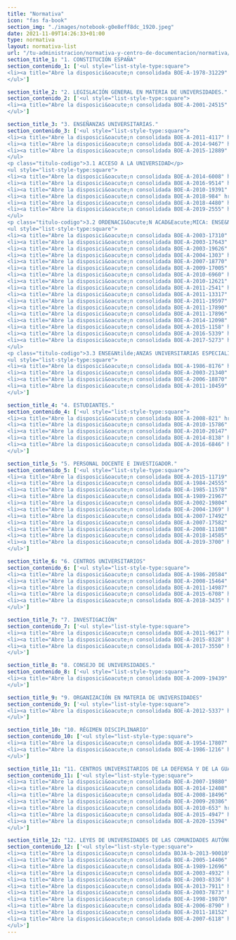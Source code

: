 ```yaml
---
title: "Normativa"
icon: "fas fa-book"
section_img: "./images/notebook-g0e8eff8dc_1920.jpeg"
date: 2021-11-09T14:26:33+01:00
type: normativa
layout: normativa-list
url: "/tu-administracion/normativa-y-centro-de-documentacion/normativa/"
section_title_1: "1. CONSTITUCIÓN ESPAÑA"
section_contenido_1: ['<ul style="list-style-type:square">
<li><a title="Abre la disposici&oacute;n consolidada BOE-A-1978-31229" href="https://www.boe.es/buscar/act.php?id=BOE-A-1978-31229" target="_blank" rel="noopener">Constituci&oacute;n Espa&ntilde;a <i class="fas fa-external-link-alt"></i></a></a> (parcial)</li>
</ul>']

section_title_2: "2. LEGISLACIÓN GENERAL EN MATERIA DE UNIVERSIDADES."
section_contenido_2: ['<ul style="list-style-type:square">
<li><a title="Abre la disposici&oacute;n consolidada BOE-A-2001-24515" href="https://www.boe.es/buscar/act.php?id=BOE-A-2001-24515" target="_blank" rel="noopener">Ley Org&aacute;nica de Universidades <i class="fas fa-external-link-alt"></i></a></li>
</ul>']

section_title_3: "3. ENSEÑANZAS UNIVERSITARIAS."
section_contenido_3: ['<ul style="list-style-type:square">
<li><a title="Abre la disposici&oacute;n consolidada BOE-A-2011-4117" href="https://www.boe.es/buscar/act.php?id=BOE-A-2011-4117" target="_blank" rel="noopener">Ley de Econom&iacute;a Sostenible <i class="fas fa-external-link-alt"></i></a> (parcial)</li>
<li><a title="Abre la disposici&oacute;n consolidada BOE-A-2014-9467" href="https://www.boe.es/buscar/act.php?id=BOE-A-2014-9467" target="_blank" rel="noopener">Ley de racionalizaci&oacute;n del Sector P&uacute;blico y otras medidas de reforma administrativa <i class="fas fa-external-link-alt"></i></a> (parcial)</li>
<li><a title="Abre la disposici&oacute;n consolidada BOE-A-2015-12889" href="https://www.boe.es/buscar/act.php?id=BOE-A-2015-12889" target="_blank" rel="noopener">Estatuto de la Agencia Estatal de Investigaci&oacute;n <i class="fas fa-external-link-alt"></i></a></li>
</ul>
<p class="titulo-codigo">3.1 ACCESO A LA UNIVERSIDAD</p>
<ul style="list-style-type:square">
<li><a title="Abre la disposici&oacute;n consolidada BOE-A-2014-6008" href="https://www.boe.es/buscar/act.php?id=BOE-A-2014-6008" target="_blank" rel="noopener">Admisi&oacute;n a las ense&ntilde;anzas universitarias oficiales de Grado <i class="fas fa-external-link-alt"></i></a></li>
<li><a title="Abre la disposici&oacute;n consolidada BOE-A-2016-9514" href="https://www.boe.es/buscar/act.php?id=BOE-A-2016-9514" target="_blank" rel="noopener">Pruebas de acceso a la universidad de mayores de 25 o de 45 a&ntilde;os, &aacute;mbito UNED <i class="fas fa-external-link-alt"></i></a></li>
<li><a title="Abre la disposici&oacute;n consolidada BOE-A-2010-19391" href="https://www.boe.es/buscar/act.php?id=BOE-A-2010-19391" target="_blank" rel="noopener">Acceso a la universidad de quienes est&eacute;n en posesi&oacute;n del t&iacute;tulo de t&eacute;cnico superior de F.P <i class="fas fa-external-link-alt"></i></a></li>
<li><a title="Abre la disposici&oacute;n consolidada BOE-A-2018-984" href="https://www.boe.es/buscar/act.php?id=BOE-A-2018-984" target="_blank" rel="noopener">Contenido de la evaluaci&oacute;n de Bachillerato para el acceso a la Universidad curso 2017/2018 <i class="fas fa-external-link-alt"></i></a></li>
<li><a title="Abre la disposici&oacute;n consolidada BOE-A-2018-4480" href="https://www.boe.es/buscar/act.php?id=BOE-A-2018-4480" target="_blank" rel="noopener">C&aacute;lculo de calificaci&oacute;n final convalidaci&oacute;n de estudios y t&iacute;tulos extranjeros con el Bachiller <i class="fas fa-external-link-alt"></i></a></li>
<li><a title="Abre la disposici&oacute;n consolidada BOE-A-2019-2555" href="https://www.boe.es/buscar/act.php?id=BOE-A-2019-2555" target="_blank" rel="noopener">Evaluaci&oacute;n de Bachillerato para acceso a Universidad de Centros espa&ntilde;oles en el exterior <i class="fas fa-external-link-alt"></i></a></li>
</ul>
<p class="titulo-codigo">3.2 ORDENACI&Oacute;N ACAD&Eacute;MICA: ENSE&Ntilde;ANZAS Y TITULACIONES</p>
<ul style="list-style-type:square">
<li><a title="Abre la disposici&oacute;n consolidada BOE-A-2003-17310" href="https://www.boe.es/buscar/act.php?id=BOE-A-2003-17310" target="_blank" rel="noopener">Expedici&oacute;n por las universidades del Suplemento Europeo al T&iacute;tulo <i class="fas fa-external-link-alt"></i></a></li>
<li><a title="Abre la disposici&oacute;n consolidada BOE-A-2003-17643" href="https://www.boe.es/buscar/act.php?id=BOE-A-2003-17643" target="_blank" rel="noopener">Sistema europeo de cr&eacute;ditos y sistema de calificaciones en las titulaciones universitarias <i class="fas fa-external-link-alt"></i></a></li>
<li><a title="Abre la disposici&oacute;n consolidada BOE-A-2003-19626" href="https://www.boe.es/buscar/act.php?id=BOE-A-2003-19626" target="_blank" rel="noopener">Declaraci&oacute;n de equivalencia de t&iacute;tulos espa&ntilde;oles de ense&ntilde;anza superior <i class="fas fa-external-link-alt"></i></a></li>
<li><a title="Abre la disposici&oacute;n consolidada BOE-A-2004-1303" href="https://www.boe.es/buscar/act.php?id=BOE-A-2004-1303" target="_blank" rel="noopener">Homologaci&oacute;n de planes de estudios y t&iacute;tulos de car&aacute;cter oficial y validez el territorio nacional <i class="fas fa-external-link-alt"></i></a></li>
<li><a title="Abre la disposici&oacute;n consolidada BOE-A-2007-18770" href="https://www.boe.es/buscar/doc.php?id=BOE-A-2021-15781" target="_blank" rel="noopener">Ordenaci&oacute;n de las ense&ntilde;anzas universitarias oficiales <i class="fas fa-external-link-alt"></i></a></li>
<li><a title="Abre la disposici&oacute;n consolidada BOE-A-2009-17005" href="https://www.boe.es/buscar/act.php?id=BOE-A-2009-17005" target="_blank" rel="noopener">Ense&ntilde;anzas art&iacute;sticas superiores reguladas por la Ley Org&aacute;nica de Educaci&oacute;n <i class="fas fa-external-link-alt"></i></a></li>
<li><a title="Abre la disposici&oacute;n consolidada BOE-A-2010-6960" href="https://www.boe.es/buscar/act.php?id=BOE-A-2010-6960" target="_blank" rel="noopener">T&iacute;tulos de especialista en Ciencias de la Salud de Estados no miembros de la U.E <i class="fas fa-external-link-alt"></i></a></li>
<li><a title="Abre la disposici&oacute;n consolidada BOE-A-2010-12621" href="https://www.boe.es/buscar/act.php?id=BOE-A-2010-12621" target="_blank" rel="noopener">Expedici&oacute;n de t&iacute;tulos universitarios oficiales <i class="fas fa-external-link-alt"></i></a></li>
<li><a title="Abre la disposici&oacute;n consolidada BOE-A-2011-2541" href="https://www.boe.es/buscar/act.php?id=BOE-A-2011-2541" target="_blank" rel="noopener">Ense&ntilde;anzas oficiales de doctorado <i class="fas fa-external-link-alt"></i></a></li>
<li><a title="Abre la disposici&oacute;n consolidada BOE-A-2011-13317" href="https://www.boe.es/buscar/act.php?id=BOE-A-2011-13317" target="_blank" rel="noopener">Marco Espa&ntilde;ol de Cualificaciones para la Educaci&oacute;n Superior <i class="fas fa-external-link-alt"></i></a></li>
<li><a title="Abre la disposici&oacute;n consolidada BOE-A-2011-19597" href="https://www.boe.es/buscar/act.php?id=BOE-A-2011-19597" target="_blank" rel="noopener">Reconocimiento de estudios en el &aacute;mbito de la Educaci&oacute;n Superior <i class="fas fa-external-link-alt"></i></a></li>
<li><a title="Abre la disposici&oacute;n consolidada BOE-A-2011-17890" href="https://www.boe.es/buscar/act.php?id=BOE-A-2011-17890" target="_blank" rel="noopener">Nuevo r&eacute;gimen de equivalencias de estudios y titulaciones de Ciencias Eclesi&aacute;sticas <i class="fas fa-external-link-alt"></i></a></li>
<li><a title="Abre la disposici&oacute;n consolidada BOE-A-2011-17896" href="https://www.boe.es/buscar/act.php?id=BOE-A-2011-17896" target="_blank" rel="noopener">Equivalencias de t&iacute;tulos universitarios impartidos en centros dependientes de la Federaci&oacute;n <i class="fas fa-external-link-alt"></i></a></li>
<li><a title="Abre la disposici&oacute;n consolidada BOE-A-2014-12098" href="https://www.boe.es/buscar/act.php?id=BOE-A-2014-12098" target="_blank" rel="noopener">Homologaci&oacute;n y declaraci&oacute;n de equivalencias y convalidaci&oacute;n de estudios extranjeros <i class="fas fa-external-link-alt"></i></a></li>
<li><a title="Abre la disposici&oacute;n consolidada BOE-A-2015-1158" href="https://www.boe.es/buscar/act.php?id=BOE-A-2015-1158" target="_blank" rel="noopener">Expedici&oacute;n del Suplemento Europeo a los t&iacute;tulos regulados en el Real Decreto 1393/2007 <i class="fas fa-external-link-alt"></i></a></li>
<li><a title="Abre la disposici&oacute;n consolidada BOE-A-2016-5339" href="https://www.boe.es/buscar/act.php?id=BOE-A-2016-5339" target="_blank" rel="noopener">Requisitos para la expedici&oacute;n del Suplemento Europeo al T&iacute;tulo Universitario de Doctor <i class="fas fa-external-link-alt"></i></a></li>
<li><a title="Abre la disposici&oacute;n consolidada BOE-A-2017-5273" href="https://www.boe.es/buscar/act.php?id=BOE-A-2017-5273" target="_blank" rel="noopener">Ense&ntilde;anzas universitarias oficiales de Grado <i class="fas fa-external-link-alt"></i></a></li>
</ul>
<p class="titulo-codigo">3.3 ENSE&Ntilde;ANZAS UNIVERSITARIAS ESPECIALIZADAS CON ACCESO A PROFESIONES REGULADAS</p>
<ul style="list-style-type:square">
<li><a title="Abre la disposici&oacute;n consolidada BOE-A-1986-8176" href="https://www.boe.es/buscar/act.php?id=BOE-A-1986-8176" target="_blank" rel="noopener">Atribuciones profesionales de los Arquitectos e Ingenieros t&eacute;cnicos <i class="fas fa-external-link-alt"></i></a></li>
<li><a title="Abre la disposici&oacute;n consolidada BOE-A-2003-21340" href="https://www.boe.es/buscar/act.php?id=BOE-A-2003-21340" target="_blank" rel="noopener">Ley de ordenaci&oacute;n de las profesiones sanitarias <i class="fas fa-external-link-alt"></i></a></li>
<li><a title="Abre la disposici&oacute;n consolidada BOE-A-2006-18870" href="https://www.boe.es/buscar/act.php?id=BOE-A-2006-18870" target="_blank" rel="noopener">Ley sobre el acceso a las profesiones de Abogado y Procurador de los Tribunales <i class="fas fa-external-link-alt"></i></a></li>
<li><a title="Abre la disposici&oacute;n consolidada BOE-A-2011-10459" href="https://www.boe.es/buscar/act.php?id=BOE-A-2011-10459" target="_blank" rel="noopener">Reglamento sobre el acceso a las profesiones de Abogado y Procurador de los Tribunales <i class="fas fa-external-link-alt"></i></a></li>
</ul>']

section_title_4: "4. ESTUDIANTES."
section_contenido_4: ['<ul style="list-style-type:square">
<li><a title="Abre la disposici&oacute;n consolidada BOE-A-2008-821" href="https://www.boe.es/buscar/act.php?id=BOE-A-2008-821" target="_blank" rel="noopener">R&eacute;gimen de las becas y ayudas al estudio personalizadas <i class="fas fa-external-link-alt"></i></a></li>
<li><a title="Abre la disposici&oacute;n consolidada BOE-A-2010-15786" href="https://www.boe.es/buscar/act.php?id=BOE-A-2010-15786" target="_blank" rel="noopener">Observatorio Universitario de Becas, Ayudas al Estudio y Rendimiento Acad&eacute;mico <i class="fas fa-external-link-alt"></i></a></li>
<li><a title="Abre la disposici&oacute;n consolidada BOE-A-2010-20147" href="https://www.boe.es/buscar/act.php?id=BOE-A-2010-20147" target="_blank" rel="noopener">Estatuto del Estudiante Universitario <i class="fas fa-external-link-alt"></i></a></li>
<li><a title="Abre la disposici&oacute;n consolidada BOE-A-2014-8138" href="https://www.boe.es/buscar/act.php?id=BOE-A-2014-8138" target="_blank" rel="noopener">Pr&aacute;cticas acad&eacute;micas externas de los estudiantes universitarios <i class="fas fa-external-link-alt"></i></a></li>
<li><a title="Abre la disposici&oacute;n consolidada BOE-A-2016-6846" href="https://www.boe.es/buscar/act.php?id=BOE-A-2016-6846" target="_blank" rel="noopener">Cuant&iacute;as de las becas y ayudas al estudio para el curso 2016-2017 <i class="fas fa-external-link-alt"></i></a></li>
</ul>']

section_title_5: "5. PERSONAL DOCENTE E INVESTIGADOR."
section_contenido_5: ['<ul style="list-style-type:square">
<li><a title="Abre la disposici&oacute;n consolidada BOE-A-2015-11719" href="https://www.boe.es/buscar/act.php?id=BOE-A-2015-11719" target="_blank" rel="noopener">Texto refundido de la Ley del Estatuto B&aacute;sico del Empleado P&uacute;blico  <i class="fas fa-external-link-alt"></i></a></li>
<li><a title="Abre la disposici&oacute;n consolidada BOE-A-1984-24555" href="https://www.boe.es/buscar/act.php?id=BOE-A-1984-24555" target="_blank" rel="noopener">Desarrollo del art&iacute;culo 45.1 de la Ley Org&aacute;nica de Reforma Universitaria  <i class="fas fa-external-link-alt"></i></a></li>
<li><a title="Abre la disposici&oacute;n consolidada BOE-A-1985-11578" href="https://www.boe.es/buscar/act.php?id=BOE-A-1985-11578" target="_blank" rel="noopener">R&eacute;gimen del profesorado universitario  <i class="fas fa-external-link-alt"></i></a></li>
<li><a title="Abre la disposici&oacute;n consolidada BOE-A-1989-21967" href="https://www.boe.es/buscar/act.php?id=BOE-A-1989-21967" target="_blank" rel="noopener">Retribuciones del profesorado universitario  <i class="fas fa-external-link-alt"></i></a></li>
<li><a title="Abre la disposici&oacute;n consolidada BOE-A-2002-19804" href="https://www.boe.es/buscar/act.php?id=BOE-A-2002-19804" target="_blank" rel="noopener">Contrataci&oacute;n de personal docente e investigador universitario  <i class="fas fa-external-link-alt"></i></a></li>
<li><a title="Abre la disposici&oacute;n consolidada BOE-A-2004-1369" href="https://www.boe.es/buscar/act.php?id=BOE-A-2004-1369" target="_blank" rel="noopener">Profesorado contratado de la Universidad Nacional de Educaci&oacute;n a Distancia  <i class="fas fa-external-link-alt"></i></a></li>
<li><a title="Abre la disposici&oacute;n consolidada BOE-A-2007-17492" href="https://www.boe.es/buscar/act.php?id=BOE-A-2007-17492" target="_blank" rel="noopener">Acreditaci&oacute;n nacional para el acceso a los cuerpos docentes universitarios  <i class="fas fa-external-link-alt"></i></a></li>
<li><a title="Abre la disposici&oacute;n consolidada BOE-A-2007-17582" href="https://www.boe.es/buscar/act.php?id=BOE-A-2007-17582" target="_blank" rel="noopener">Concursos de acceso a cuerpos docentes universitarios  <i class="fas fa-external-link-alt"></i></a></li>
<li><a title="Abre la disposici&oacute;n consolidada BOE-A-2008-11108" href="https://www.boe.es/buscar/act.php?id=BOE-A-2008-11108" target="_blank" rel="noopener">Contrataci&oacute;n excepcional de profesores cboradores <i class="fas fa-external-link-alt"></i></a></li>
<li><a title="Abre la disposici&oacute;n consolidada BOE-A-2018-14585" href="https://www.boe.es/buscar/act.php?id=BOE-A-2018-14585" target="_blank" rel="noopener">Obligatoriedad de utilizar medios electr&oacute;nicos para la presentaci&oacute;n de solicitudes  <i class="fas fa-external-link-alt"></i></a></li>
<li><a title="Abre la disposici&oacute;n consolidada BOE-A-2019-3700" href="https://www.boe.es/buscar/act.php?id=BOE-A-2019-3700" target="_blank" rel="noopener">Estatuto del personal investigador predoctoral en formaci&oacute;n  <i class="fas fa-external-link-alt"></i></a></li>
</ul>']

section_title_6: "6. CENTROS UNIVERSITARIOS"
section_contenido_6: ['<ul style="list-style-type:square">
<li><a title="Abre la disposici&oacute;n consolidada BOE-A-1986-20584" href="https://www.boe.es/buscar/act.php?id=BOE-A-1986-20584" target="_blank" rel="noopener">Bases generales del r&eacute;gimen de conciertos entre Universidades e Instituciones sanitarias  <i class="fas fa-external-link-alt"></i></a></li>
<li><a title="Abre la disposici&oacute;n consolidada BOE-A-2008-15464" href="https://www.boe.es/buscar/act.php?id=BOE-A-2008-15464" target="_blank" rel="noopener">Registro de Universidades, Centros y T&iacute;tulos  <i class="fas fa-external-link-alt"></i></a></li>
<li><a title="Abre la disposici&oacute;n consolidada BOE-A-2011-14987" href="https://www.boe.es/buscar/act.php?id=BOE-A-2011-14987" target="_blank" rel="noopener">Estatutos de la Universidad Nacional de Educaci&oacute;n a Distancia  <i class="fas fa-external-link-alt"></i></a></li>
<li><a title="Abre la disposici&oacute;n consolidada BOE-A-2015-6708" href="https://www.boe.es/buscar/doc.php?id=BOE-A-2021-12613" target="_blank" rel="noopener">Creaci&oacute;n, autorizaci&oacute;n y acreditaci&oacute;n de universidades y centros universitarios  <i class="fas fa-external-link-alt"></i></a></li>
<li><a title="Abre la disposici&oacute;n consolidada BOE-A-2018-3435" href="https://www.boe.es/buscar/act.php?id=BOE-A-2018-3435" target="_blank" rel="noopener">Procedimiento para la acreditaci&oacute;n institucional de centros de universidades p&uacute;blicas  <i class="fas fa-external-link-alt"></i></a></li>
</ul>']

section_title_7: "7. INVESTIGACIÓN"
section_contenido_7: ['<ul style="list-style-type:square">
<li><a title="Abre la disposici&oacute;n consolidada BOE-A-2011-9617" href="https://www.boe.es/buscar/act.php?id=BOE-A-2011-9617" target="_blank" rel="noopener">Ley de la Ciencia, la Tecnolog&iacute;a y la Innovaci&oacute;n  <i class="fas fa-external-link-alt"></i></a></li>
<li><a title="Abre la disposici&oacute;n consolidada BOE-A-2015-8328" href="https://www.boe.es/buscar/act.php?id=BOE-A-2015-8328" target="_blank" rel="noopener">Ley de Patentes  <i class="fas fa-external-link-alt"></i></a> (parcial)</li>
<li><a title="Abre la disposici&oacute;n consolidada BOE-A-2017-3550" href="https://www.boe.es/buscar/act.php?id=BOE-A-2017-3550" target="_blank" rel="noopener">Reglamento para la ejecuci&oacute;n de la Ley de Patentes  <i class="fas fa-external-link-alt"></i></a></li>
</ul>']

section_title_8: "8. CONSEJO DE UNIVERSIDADES."
section_contenido_8: ['<ul style="list-style-type:square">
<li><a title="Abre la disposici&oacute;n consolidada BOE-A-2009-19439" href="https://www.boe.es/buscar/act.php?id=BOE-A-2009-19439" target="_blank" rel="noopener">Reglamento del Consejo de Universidades  <i class="fas fa-external-link-alt"></i></a></li>
</ul>']

section_title_9: "9. ORGANIZACIÓN EN MATERIA DE UNIVERSIDADES"
section_contenido_9: ['<ul style="list-style-type:square">
<li><a title="Abre la disposici&oacute;n consolidada BOE-A-2012-5337" href="https://www.boe.es/buscar/act.php?id=BOE-A-2012-5337" target="_blank" rel="noopener">Medidas urgentes de racionalizaci&oacute;n del gasto p&uacute;blico en el &aacute;mbito educativo  <i class="fas fa-external-link-alt"></i></a></li>
</ul>']

section_title_10: "10. RÉGIMEN DISCIPLINARIO"
section_contenido_10: ['<ul style="list-style-type:square">
<li><a title="Abre la disposici&oacute;n consolidada BOE-A-1954-17807" href="https://www.boe.es/buscar/act.php?id=BOE-A-1954-17807" target="_blank" rel="noopener">Reglamento de disciplina acad&eacute;mica  <i class="fas fa-external-link-alt"></i></a></li>
<li><a title="Abre la disposici&oacute;n consolidada BOE-A-1986-1216" href="https://www.boe.es/buscar/act.php?id=BOE-A-1986-1216" target="_blank" rel="noopener">Reglamento de R&eacute;gimen Disciplinario de Funcionarios de la Administraci&oacute;n del Estado  <i class="fas fa-external-link-alt"></i></a></li>
</ul>']

section_title_11: "11. CENTROS UNIVERSITARIOS DE LA DEFENSA Y DE LA GUARDIA CIVIL"
section_contenido_11: ['<ul style="list-style-type:square">
<li><a title="Abre la disposici&oacute;n consolidada BOE-A-2007-19880" href="https://www.boe.es/buscar/act.php?id=BOE-A-2007-19880" target="_blank" rel="noopener">Ley de la carrera militar  <i class="fas fa-external-link-alt"></i></a> (parcial)</li>
<li><a title="Abre la disposici&oacute;n consolidada BOE-A-2014-12408" href="https://www.boe.es/buscar/act.php?id=BOE-A-2014-12408" target="_blank" rel="noopener">Ley de R&eacute;gimen del Personal de la Guardia Civil  <i class="fas fa-external-link-alt"></i></a></li>
<li><a title="Abre la disposici&oacute;n consolidada BOE-A-2008-18496" href="https://www.boe.es/buscar/act.php?id=BOE-A-2008-18496" target="_blank" rel="noopener">Sistema de centros universitarios de la defensa  <i class="fas fa-external-link-alt"></i></a></li>
<li><a title="Abre la disposici&oacute;n consolidada BOE-A-2009-20386" href="https://www.boe.es/buscar/act.php?id=BOE-A-2009-20386" target="_blank" rel="noopener">Centro Universitario de la Guardia Civil  <i class="fas fa-external-link-alt"></i></a></li>
<li><a title="Abre la disposici&oacute;n consolidada BOE-A-2010-653" href="https://www.boe.es/buscar/act.php?id=BOE-A-2010-653" target="_blank" rel="noopener">Reglamento de ingreso y promoci&oacute;n en las Fuerzas Armadas  <i class="fas fa-external-link-alt"></i></a></li>
<li><a title="Abre la disposici&oacute;n consolidada BOE-A-2015-4947" href="https://www.boe.es/buscar/act.php?id=BOE-A-2015-4947" target="_blank" rel="noopener">Curr&iacute;culos de la ense&ntilde;anza de formaci&oacute;n para el acceso a las escalas de oficiales  <i class="fas fa-external-link-alt"></i></a></li>
<li><a title="Abre la disposici&oacute;n consolidada BOE-A-2020-15394" href="https://www.boe.es/buscar/act.php?id=BOE-A-2020-15394" target="_blank" rel="noopener">Reglamento de ordenaci&oacute;n de la ense&ntilde;anza de formaci&oacute;n en las Fuerzas Armadas  <i class="fas fa-external-link-alt"></i></a></li>
</ul>']

section_title_12: "12. LEYES DE UNIVERSIDADES DE LAS COMUNIDADES AUTÓNOMAS."
section_contenido_12: ['<ul style="list-style-type:square">
<li><a title="Abre la disposici&oacute;n consolidada BOJA-b-2013-90010" href="https://www.boe.es/buscar/act.php?id=BOJA-b-2013-90010" target="_blank" rel="noopener">Ley Andaluza de Universidades  <i class="fas fa-external-link-alt"></i></a></li>
<li><a title="Abre la disposici&oacute;n consolidada BOE-A-2005-14406" href="https://www.boe.es/buscar/act.php?id=BOE-A-2005-14406" target="_blank" rel="noopener">Ley de Ordenaci&oacute;n del Sistema Universitario de Arag&oacute;n  <i class="fas fa-external-link-alt"></i></a></li>
<li><a title="Abre la disposici&oacute;n consolidada BOE-A-1989-12696" href="https://www.boe.es/buscar/act.php?id=BOE-A-1989-12696" target="_blank" rel="noopener">Ley de Reorganizaci&oacute;n Universitaria de Canarias  <i class="fas fa-external-link-alt"></i></a></li>
<li><a title="Abre la disposici&oacute;n consolidada BOE-A-2003-4932" href="https://www.boe.es/buscar/act.php?id=BOE-A-2003-4932" target="_blank" rel="noopener">Ley de Universidades de Catalu&ntilde;a  <i class="fas fa-external-link-alt"></i></a></li>
<li><a title="Abre la disposici&oacute;n consolidada BOE-A-2003-8336" href="https://www.boe.es/buscar/act.php?id=BOE-A-2003-8336" target="_blank" rel="noopener">Ley de Universidades de Castilla y Le&oacute;n  <i class="fas fa-external-link-alt"></i></a></li>
<li><a title="Abre la disposici&oacute;n consolidada BOE-A-2013-7911" href="https://www.boe.es/buscar/act.php?id=BOE-A-2013-7911" target="_blank" rel="noopener">Ley del Sistema universitario de Galicia  <i class="fas fa-external-link-alt"></i></a></li>
<li><a title="Abre la disposici&oacute;n consolidada BOE-A-2003-7873" href="https://www.boe.es/buscar/act.php?id=BOE-A-2003-7873" target="_blank" rel="noopener">Ley de organizaci&oacute;n institucional del sistema universitario de las Illes Balears  <i class="fas fa-external-link-alt"></i></a></li>
<li><a title="Abre la disposici&oacute;n consolidada BOE-A-1998-19870" href="https://www.boe.es/buscar/act.php?id=BOE-A-1998-19870" target="_blank" rel="noopener">Ley de Coordinaci&oacute;n Universitaria de la Comunidad de Madrid  <i class="fas fa-external-link-alt"></i></a></li>
<li><a title="Abre la disposici&oacute;n consolidada BOE-A-2006-8790" href="https://www.boe.es/buscar/act.php?id=BOE-A-2006-8790" target="_blank" rel="noopener">Ley de Universidades de la Regi&oacute;n de Murcia  <i class="fas fa-external-link-alt"></i></a></li>
<li><a title="Abre la disposici&oacute;n consolidada BOE-A-2011-18152" href="https://www.boe.es/buscar/act.php?id=BOE-A-2011-18152" target="_blank" rel="noopener">Ley del Sistema Universitario Vasco  <i class="fas fa-external-link-alt"></i></a></li>
<li><a title="Abre la disposici&oacute;n consolidada BOE-A-2007-6118" href="https://www.boe.es/buscar/act.php?id=BOE-A-2007-6118" target="_blank" rel="noopener">Ley de coordinaci&oacute;n del Sistema Universitario Valenciano  <i class="fas fa-external-link-alt"></i></a></li>
</ul>']
---
```

